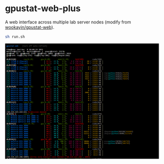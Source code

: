 gpustat-web-plus
===========

A web interface across multiple lab server nodes (modify from [wookayin/gpustat-web](https://github.com/wookayin/gpustat-web)).

```bash
sh run.sh
```

![](screenshot.png)